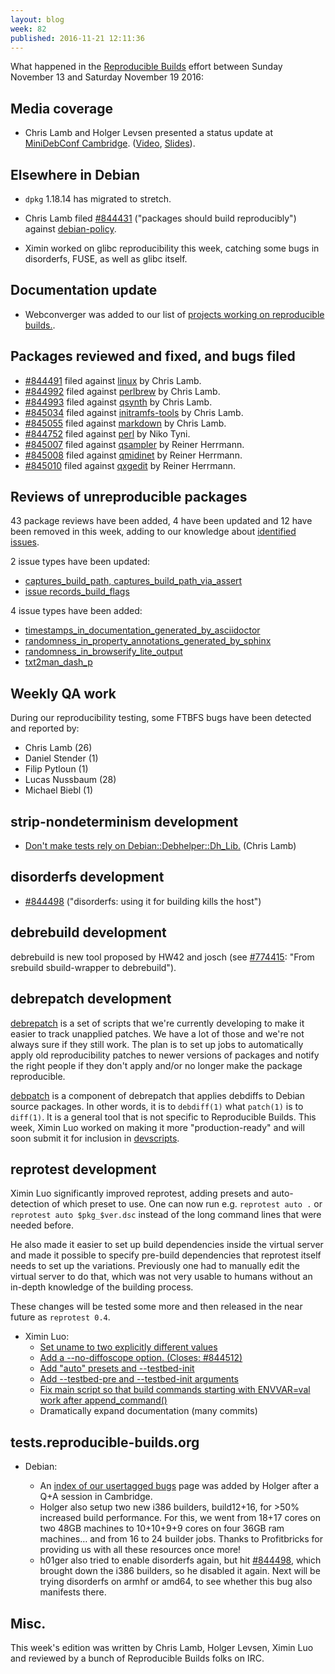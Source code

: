 ```yaml
---
layout: blog
week: 82
published: 2016-11-21 12:11:36
---
```


What happened in the [Reproducible
Builds](https://wiki.debian.org/ReproducibleBuilds) effort between Sunday November 13 and Saturday November 19 2016:

Media coverage
--------------

* Chris Lamb and Holger Levsen presented a status update at [MiniDebConf Cambridge](https://wiki.debian.org/DebianEvents/gb/2016/MiniDebConfCambridge). ([Video](http://meetings-archive.debian.net/pub/debian-meetings/2016/miniconf_cambridge16/reproducible_builds_status_update.webm), [Slides](https://people.debian.org/~lamby/2016-11-13-MiniDebConfCambridge)).

Elsewhere in Debian
-------------------

* `dpkg` 1.18.14 has migrated to stretch.

* Chris Lamb filed [#844431](https://bugs.debian.org/844431) ("packages should build reproducibly")  against [debian-policy](https://tracker.debian.org/pkg/debian-policy).

* Ximin worked on glibc reproducibility this week, catching some bugs in disorderfs, FUSE, as well as glibc itself.

Documentation update
--------------------

* Webconverger was added to our list of [projects working on reproducible builds.](https://reproducible-builds.org/who/).


Packages reviewed and fixed, and bugs filed
-------------------------------------------

* [#844491](https://bugs.debian.org/844491) filed against [linux](https://tracker.debian.org/pkg/linux) by Chris Lamb.
* [#844992](https://bugs.debian.org/844992) filed against [perlbrew](https://tracker.debian.org/pkg/perlbrew) by Chris Lamb.
* [#844993](https://bugs.debian.org/844993) filed against [qsynth](https://tracker.debian.org/pkg/qsynth) by Chris Lamb.
* [#845034](https://bugs.debian.org/845034) filed against [initramfs-tools](https://tracker.debian.org/pkg/initramfs-tools) by Chris Lamb.
* [#845055](https://bugs.debian.org/845055) filed against [markdown](https://tracker.debian.org/pkg/markdown) by Chris Lamb.
* [#844752](https://bugs.debian.org/844752) filed against [perl](https://tracker.debian.org/pkg/perl) by Niko Tyni.
* [#845007](https://bugs.debian.org/845007) filed against [qsampler](https://tracker.debian.org/pkg/qsampler) by Reiner Herrmann.
* [#845008](https://bugs.debian.org/845008) filed against [qmidinet](https://tracker.debian.org/pkg/qmidinet) by Reiner Herrmann.
* [#845010](https://bugs.debian.org/845010) filed against [qxgedit](https://tracker.debian.org/pkg/qxgedit) by Reiner Herrmann.

Reviews of unreproducible packages
----------------------------------

43 package reviews have been added, 4 have been updated and 12 have been removed in this week, adding to our knowledge about [identified issues](https://tests.reproducible-builds.org/debian/index_issues.html).

2 issue types have been updated:

- [captures\_build\_path, captures\_build\_path\_via\_assert](https://salsa.debian.org/reproducible-builds/reproducible-notes/commit/cb6c434)
- [issue records\_build\_flags](https://salsa.debian.org/reproducible-builds/reproducible-notes/commit/b3ddaca)

4 issue types have been added:

- [timestamps\_in\_documentation\_generated\_by\_asciidoctor](https://salsa.debian.org/reproducible-builds/reproducible-notes/commit/f0c8d20)
- [randomness\_in\_property\_annotations\_generated\_by\_sphinx](https://salsa.debian.org/reproducible-builds/reproducible-notes/commit/3c75254)
- [randomness\_in\_browserify\_lite\_output](https://salsa.debian.org/reproducible-builds/reproducible-notes/commit/c4cab7d)
- [txt2man\_dash\_p](https://salsa.debian.org/reproducible-builds/reproducible-notes/commit/c44d7b8)

Weekly QA work
--------------

During our reproducibility testing, some FTBFS bugs have been detected and
reported by:

 - Chris Lamb (26)
 - Daniel Stender (1)
 - Filip Pytloun (1)
 - Lucas Nussbaum (28)
 - Michael Biebl (1)

strip-nondeterminism development
--------------------------------

- [Don't make tests rely on Debian::Debhelper::Dh\_Lib.](https://salsa.debian.org/reproducible-builds/strip-nondeterminism.git/commit/?id=b9d5b06) (Chris Lamb)

disorderfs development
----------------------

* [#844498](https://bugs.debian.org/844498) ("disorderfs: using it for building kills the host")


debrebuild development
----------------------

debrebuild is new tool proposed by HW42 and josch (see [#774415](https://bugs.debian.org/774415): "From srebuild sbuild-wrapper to debrebuild").


debrepatch development
----------------------

[debrepatch](https://salsa.debian.org/reproducible-builds/debrepatch.git) is a
set of scripts that we're currently developing to make it easier to track
unapplied patches. We have a lot of those and we're not always sure if they still
work. The plan is to set up jobs to automatically apply old reproducibility
patches to newer versions of packages and notify the right people if they
don't apply and/or no longer make the package reproducible.

[debpatch](https://salsa.debian.org/reproducible-builds/debrepatch.git/tree/debpatch)
is a component of debrepatch that applies debdiffs to Debian source packages.
In other words, it is to `debdiff(1)` what `patch(1)` is to `diff(1)`. It is a
general tool that is not specific to Reproducible Builds. This week, Ximin Luo
worked on making it more "production-ready" and will soon submit it for
inclusion in [devscripts](https://packages.debian.org/sid/devscripts).


reprotest development
---------------------

Ximin Luo significantly improved reprotest, adding presets and auto-detection
of which preset to use. One can now run e.g. `reprotest auto .` or `reprotest
auto $pkg_$ver.dsc` instead of the long command lines that were needed before.

He also made it easier to set up build dependencies inside the virtual server
and made it possible to specify pre-build dependencies that reprotest itself
needs to set up the variations. Previously one had to manually edit the virtual
server to do that, which was not very usable to humans without an in-depth
knowledge of the building process.

These changes will be tested some more and then released in the near future as
`reprotest 0.4`.

- Ximin Luo:
  - [Set uname to two explicitly different values](https://salsa.debian.org/reproducible-builds/reprotest.git/commit/?id=f740336)
  - [Add a --no-diffoscope option. (Closes: #844512)](https://salsa.debian.org/reproducible-builds/reprotest.git/commit/?id=3dc708f)
  - [Add "auto" presets and --testbed-init](https://salsa.debian.org/reproducible-builds/reprotest.git/commit/?id=6b29511)
  - [Add --testbed-pre and --testbed-init arguments](https://salsa.debian.org/reproducible-builds/reprotest.git/commit/?id=a1838c4)
  - [Fix main script so that build commands starting with ENVVAR=val work after append\_command()](https://salsa.debian.org/reproducible-builds/reprotest.git/commit/?id=3feddf4)
  - Dramatically expand documentation (many commits)


tests.reproducible-builds.org
-----------------------

* Debian:

  * An [index of our usertagged bugs](https://tests.reproducible-builds.org/debian/index_bugs.html) page was added by Holger after a Q+A session in Cambridge.
  * Holger also setup two new i386 builders, build12+16, for >50% increased build performance. For this, we went from 18+17 cores on two 48GB machines to 10+10+9+9 cores on four 36GB ram machines… and from 16 to 24 builder jobs. Thanks to Profitbricks for providing us with all these resources once more!
  * h01ger also tried to enable disorderfs again, but hit [#844498](https://bugs.debian.org/844498), which brought down the i386 builders, so he disabled it again. Next will be trying disorderfs on armhf or amd64, to see whether this bug also manifests there. 

Misc.
-----

This week's edition was written by Chris Lamb, Holger Levsen, Ximin Luo and reviewed by a bunch of Reproducible Builds folks on IRC.
